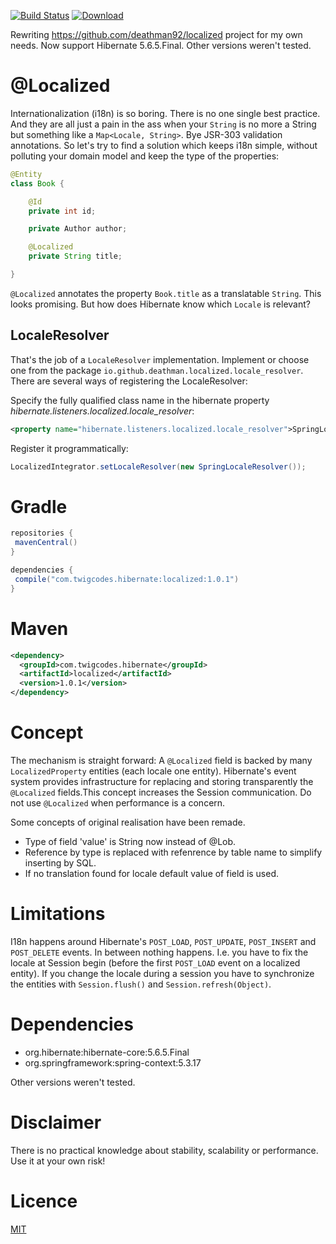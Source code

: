 [![Build Status](https://travis-ci.org/deathman92/localized.svg?branch=master)](https://travis-ci.org/deathman92/localized)
[ ![Download](https://api.bintray.com/packages/deathman92/maven-release/localized/images/download.svg) ](https://bintray.com/deathman92/maven-release/localized/_latestVersion)
 
Rewriting https://github.com/deathman92/localized project for my own needs. Now support Hibernate 5.6.5.Final. Other versions weren't tested.

# @Localized
Internationalization (i18n) is so boring. There is no one single best
practice. And they are all just a pain in the ass when your `String` is
no more a String but something like a `Map<Locale, String>`. Bye JSR-303
validation annotations. So let's try to find a solution which keeps i18n
simple, without polluting your domain model and keep the type of the 
properties:

```java
@Entity
class Book {

    @Id
    private int id;

    private Author author;

    @Localized
    private String title;

}
```

`@Localized` annotates the property `Book.title` as a translatable `String`.
This looks promising. But how does Hibernate know which `Locale` is relevant?

## LocaleResolver
That's the job of a `LocaleResolver` implementation. Implement or choose one
from the package `io.github.deathman.localized.locale_resolver`. There are several
ways of registering the LocaleResolver:

Specify the fully qualified class name in the hibernate property 
*hibernate.listeners.localized.locale_resolver*:
```xml
<property name="hibernate.listeners.localized.locale_resolver">SpringLocaleResolver</property>
``` 

Register it programmatically:

```java
LocalizedIntegrator.setLocaleResolver(new SpringLocaleResolver());
```

# Gradle
```groovy
repositories {
 mavenCentral()
}

dependencies {
 compile("com.twigcodes.hibernate:localized:1.0.1")
}
```
# Maven
```xml
<dependency>
  <groupId>com.twigcodes.hibernate</groupId>
  <artifactId>localized</artifactId>
  <version>1.0.1</version>
</dependency>
```

# Concept
The mechanism is straight forward: A `@Localized` field is backed by many `LocalizedProperty`
entities (each locale one entity). Hibernate's event system provides infrastructure for 
replacing and storing transparently the `@Localized` fields.This concept increases the Session 
communication. Do not use `@Localized` when performance is a concern.

Some concepts of original realisation have been remade. 
* Type of field 'value' is String now instead of @Lob.
* Reference by type is replaced with refenrence by table name to simplify inserting by SQL. 
* If no translation found for locale default value of field is used.

# Limitations
I18n happens around Hibernate's `POST_LOAD`, `POST_UPDATE`, `POST_INSERT` and `POST_DELETE`
events. In between nothing happens. I.e. you have to fix the locale at Session begin
(before the first `POST_LOAD` event on a localized entity). If you change the locale during
a session you have to synchronize the entities with `Session.flush()` and `Session.refresh(Object)`.

# Dependencies
* org.hibernate:hibernate-core:5.6.5.Final
* org.springframework:spring-context:5.3.17

Other versions weren't tested.

# Disclaimer
There is no practical knowledge about stability, scalability or performance.
Use it at your own risk! 

# Licence
[MIT](/LICENSE.md)
